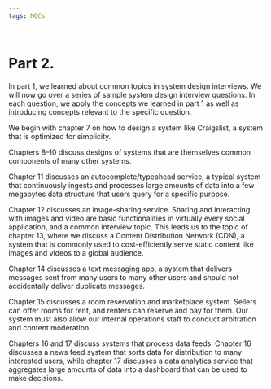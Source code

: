 ```yaml
---
tags: MOCs
---
```

```folder-index-content
```
# Part 2.

In part 1, we learned about common topics in system design interviews. We will now go over a series of sample system design interview questions. In each question, we apply the concepts we learned in part 1 as well as introducing concepts relevant to the specific question.

We begin with chapter 7 on how to design a system like Craigslist, a system that is optimized for simplicity.

Chapters 8–10 discuss designs of systems that are themselves common components of many other systems.

Chapter 11 discusses an autocomplete/typeahead service, a typical system that continuously ingests and processes large amounts of data into a few megabytes data structure that users query for a specific purpose.

Chapter 12 discusses an image-sharing service. Sharing and interacting with images and video are basic functionalities in virtually every social application, and a common interview topic. This leads us to the topic of chapter 13, where we discuss a Content Distribution Network (CDN), a system that is commonly used to cost-efficiently serve static content like images and videos to a global audience.

Chapter 14 discusses a text messaging app, a system that delivers messages sent from many users to many other users and should not accidentally deliver duplicate messages.

Chapter 15 discusses a room reservation and marketplace system. Sellers can offer rooms for rent, and renters can reserve and pay for them. Our system must also allow our internal operations staff to conduct arbitration and content moderation.

Chapters 16 and 17 discuss systems that process data feeds. Chapter 16 discusses a news feed system that sorts data for distribution to many interested users, while chapter 17 discusses a data analytics service that aggregates large amounts of data into a dashboard that can be used to make decisions.
